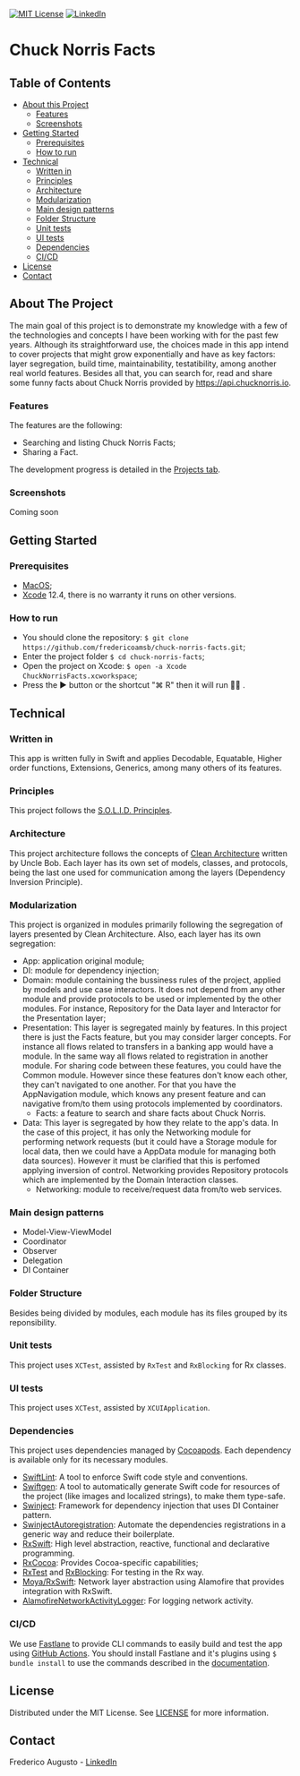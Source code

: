 [![MIT License][license-shield]][license-url]
[![LinkedIn][linkedin-shield]][linkedin-url]

# Chuck Norris Facts

## Table of Contents

* [About this Project](#about-the-project)
  * [Features](#features)
  * [Screenshots](#screenshots)
* [Getting Started](#getting-started)
  * [Prerequisites](#prerequisites)
  * [How to run](#how-to-run)
* [Technical](#Technical)
  * [Written in](#written-in)
  * [Principles](#principles)
  * [Architecture](#architecture)
  * [Modularization](#modularization)
  * [Main design patterns](#main-design-patterns)
  * [Folder Structure](#folder-structure)
  * [Unit tests](#unit-tests)
  * [UI tests](#ui-tests)
  * [Dependencies](#dependencies)
  * [CI/CD](#ci/cd)
* [License](#license)
* [Contact](#contact)

## About The Project

The main goal of this project is to demonstrate my knowledge with a few of the technologies and concepts I have been working with for the past few years. Although its straightforward use, the choices made in this app intend to cover projects that might grow exponentially and have as key factors: layer segregation, build time, maintainability, testatibility, among another real world features. Besides all that, you can search for, read and share some funny facts about Chuck Norris provided by https://api.chucknorris.io.

### Features

The features are the following:

* Searching and listing Chuck Norris Facts;
* Sharing a Fact.

The development progress is detailed in the [Projects tab](https://github.com/fredericoamsb/chuck-norris-facts/projects/1).

### Screenshots

Coming soon

## Getting Started

### Prerequisites

* [MacOS](https://www.apple.com/macos);
* [Xcode](https://developer.apple.com/xcode) 12.4, there is no warranty it runs on other versions.

### How to run

* You should clone the repository: `$ git clone https://github.com/fredericoamsb/chuck-norris-facts.git`;
* Enter the project folder `$ cd chuck-norris-facts`;
* Open the project on Xcode: `$ open -a Xcode ChuckNorrisFacts.xcworkspace`;
* Press the ▶️  button or the shortcut "⌘ R" then it will run 🏃🏻 .

## Technical

### Written in

This app is written fully in Swift and applies Decodable, Equatable, Higher order functions, Extensions, Generics, among many others of its features.

### Principles

This project follows the [S.O.L.I.D. Principles](https://medium.com/flawless-app-stories/s-o-l-i-d-principle-with-swift-b42f597ba7e2).

### Architecture

This project architecture follows the concepts of [Clean Architecture](https://blog.cleancoder.com/uncle-bob/2012/08/13/the-clean-architecture.html) written by Uncle Bob. Each layer has its own set of models, classes, and protocols, being the last one used for communication among the layers (Dependency Inversion Principle).

### Modularization

This project is organized in modules primarily following the segregation of layers presented by Clean Architecture. Also, each layer has its own segregation:

* App: application original module;
* DI: module for dependency injection;
* Domain: module containing the bussiness rules of the project, applied by models and use case interactors. It does not depend from any other module and provide protocols to be used or implemented by the other modules. For instance, Repository for the Data layer and Interactor for the Presentation layer;
* Presentation: This layer is segregated mainly by features. In this project there is just the Facts feature, but you may consider larger concepts. For instance all flows related to transfers in a banking app would have a module. In the same way all flows related to registration in another module. For sharing code between these features, you could have the Common module. However since these features don't know each other, they can't navigated to one another. For that you have the AppNavigation module, which knows any present feature and can navigative from/to them using protocols implemented by coordinators.
  * Facts: a feature to search and share facts about Chuck Norris.
* Data: This layer is segregated by how they relate to the app's data. In the case of this project, it has only the Networking module for performing network requests (but it could have a Storage module for local data, then we could have a AppData module for managing both data sources). However it must be clarified that this is perfomed applying inversion of control. Networking provides Repository protocols which are implemented by the Domain Interaction classes.
  * Networking: module to receive/request data from/to web services.

### Main design patterns

* Model-View-ViewModel
* Coordinator
* Observer
* Delegation
* DI Container

### Folder Structure

Besides being divided by modules, each module has its files grouped by its reponsibility.

### Unit tests

This project uses `XCTest`, assisted by `RxTest` and `RxBlocking` for Rx classes.

### UI tests

This project uses `XCTest`, assisted by `XCUIApplication`.

### Dependencies

This project uses dependencies managed by [Cocoapods](https://cocoapods.org). Each dependency is available only for its necessary modules.

* [SwiftLint](https://github.com/realm/SwiftLint): A tool to enforce Swift code style and conventions.
* [Swiftgen](https://github.com/SwiftGen/SwiftGen): A tool to automatically generate Swift code for resources of the project (like images and localized strings), to make them type-safe.
* [Swinject](https://github.com/Swinject/Swinject): Framework for dependency injection that uses DI Container pattern.
* [SwinjectAutoregistration](https://github.com/Swinject/SwinjectAutoregistration): Automate the dependencies registrations in a generic way and reduce their boilerplate.
* [RxSwift](https://github.com/ReactiveX/RxSwift): High level abstraction, reactive, functional and declarative programming.
* [RxCocoa](https://github.com/ReactiveX/RxSwift/tree/main/RxCocoa): Provides Cocoa-specific capabilities;
* [RxTest](https://github.com/ReactiveX/RxSwift/tree/main/RxTest) and [RxBlocking](https://github.com/ReactiveX/RxSwift/tree/main/RxBlocking): For testing in the Rx way.
* [Moya/RxSwift](https://github.com/Moya/Moya): Network layer abstraction using Alamofire that provides integration with RxSwift.
* [AlamofireNetworkActivityLogger](https://github.com/konkab/AlamofireNetworkActivityLogger): For logging network activity.

### CI/CD
We use [Fastlane](https://github.com/fastlane/fastlane) to provide CLI commands to easily build and test the app using [GitHub Actions](https://github.com/fredericoamsb/chuck-norris-facts/actions).
You should install Fastlane and it's plugins using `$ bundle install` to use the commands described in the [documentation](https://github.com/fredericoamsb/chuck-norris-facts/tree/master/fastlane).

## License

Distributed under the MIT License. See [LICENSE][license-url] for more information.

## Contact

Frederico Augusto - [LinkedIn][linkedin-url]

<!-- MARKDOWN LINKS & IMAGES -->
<!-- https://www.markdownguide.org/basic-syntax/#reference-style-links -->
[license-shield]: https://img.shields.io/github/license/othneildrew/Best-README-Template.svg?style=flat-square
[license-url]: https://github.com/fredericoamsb/chuck-norris-facts/blob/master/LICENSE
[linkedin-shield]: https://img.shields.io/badge/-LinkedIn-black.svg?style=flat-square&logo=linkedin&colorB=555
[linkedin-url]: https://www.linkedin.com/in/fredericoamsb
